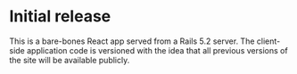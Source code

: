 # Initial release

This is a bare-bones React app served from a Rails 5.2 server. The client-side
application code is versioned with the idea that all previous versions of the
site will be available publicly.
